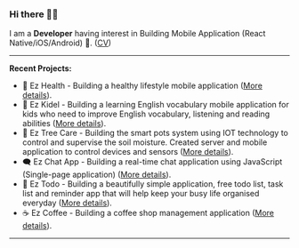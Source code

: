 ### Hi there 👋🏼
I am a **Developer** having interest in Building Mobile Application (React Native/iOS/Android) 📱. ([CV](https://drive.google.com/file/d/1NUzlqL07E3JHV_PpdvgZ8A6lD4T-G1gO/))

---

**Recent Projects:**
- 💓 Ez Health - Building a healthy lifestyle mobile application ([More details](https://github.com/ezratech/ezhealth)).
- 📖 Ez Kidel - Building a learning English vocabulary mobile application for kids who need to improve English vocabulary, listening and reading abilities ([More details](https://github.com/ezratech/ezkidel)).
- 🌱 Ez Tree Care - Building the smart pots system using IOT technology to control and supervise the soil moisture. Created server and mobile application to control devices and sensors ([More details](https://github.com/nguyensonhai/eztreecare)).
- 🗨️ Ez Chat App - Building a real-time chat application using JavaScript (Single-page application) ([More details](https://github.com/nguyensonhai/ezchatapp)).
- 📝 Ez Todo - Building a beautifully simple application, free todo list, task list and reminder app that will help keep your busy life organised everyday ([More details](https://github.com/nguyensonhai/eztodo)).
- ☕ Ez Coffee - Building a coffee shop management application ([More details](https://github.com/nguyensonhai/ezcoffee)).

---
